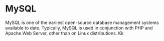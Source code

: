 #  MySQL

MySQL is one of the earliest open-source database management systems available to date. 
Typically, MySQL is used in conjunction with PHP and Apache Web Server, other than on Linux distributions.
Kk
